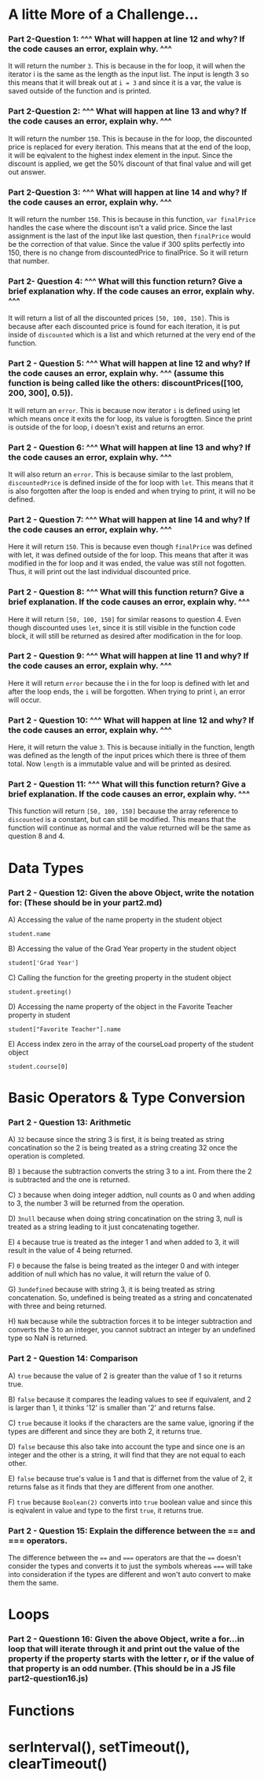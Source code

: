 # A litte More of a Challenge...

### Part 2-Question 1: ^^^ What will happen at line 12 and why? If the code causes an error, explain why. ^^^

It will return the number `3`. This is because in the for loop, it will when the iterator i is the same as the length as the input list. The input is length 3 so this means that it will break out at `i = 3` and since it is a var, the value is saved outside of the function and is printed.

### Part 2-Question 2: ^^^ What will happen at line 13 and why? If the code causes an error, explain why. ^^^

It will return the number `150`. This is because in the for loop, the discounted price is replaced for every iteration. This means that at the end of the loop, it will be eqivalent to the highest index element in the input. Since the discount is applied, we get the 50% discount of that final value and will get out answer.

### Part 2-Question 3: ^^^ What will happen at line 14 and why? If the code causes an error, explain why. ^^^

It will return the number `150`. This is because in this function, `var finalPrice` handles the case where the discount isn't a valid price. Since the last assignment is the last of the input like last question, then `finalPrice` would be the correction of that value. Since the value if 300 splits perfectly into 150, there is no change from discountedPrice to finalPrice. So it will return that number.

### Part 2- Question 4: ^^^ What will this function return? Give a brief explanation why. If the code causes an error, explain why. ^^^

It will return a list of all the discounted prices `[50, 100, 150]`. This is because after each discounted price is found for each iteration, it is put inside of  `discounted` which is a list and which returned at the very end of the function.

### Part 2 - Question 5: ^^^ What will happen at line 12 and why?  If the code causes an error, explain why. ^^^ (assume this function is being called like the others: discountPrices([100, 200, 300], 0.5)).

It will return an `error`. This is because now iterator `i` is defined using let which means once it exits the for loop, its value is forogtten. Since the print is outside of the for loop, i doesn't exist and returns an error.

### Part 2 - Question 6: ^^^ What will happen at line 13 and why? If the code causes an error, explain why. ^^^

It will also return an `error`. This is because similar to the last problem, `discountedPrice` is defined inside of the for loop with `let`. This means that it is also forgotten after the loop is ended and when trying to print, it will no be defined.

### Part 2 - Question 7: ^^^ What will happen at line 14 and why? If the code causes an error, explain why. ^^^

Here it will return `150`. This is because even though `finalPrice` was defined with let, it was defined outside of the for loop. This means that after it was modified in the for loop and it was ended, the value was still not fogotten. Thus, it will print out the last individual discounted price.

### Part 2 - Question 8: ^^^ What will this function return? Give a brief explanation. If the code causes an error, explain why. ^^^

Here it will return  `[50, 100, 150]` for similar reasons to question 4. Even though discounted uses `let`, since it is still visible in the function code block, it will still be returned as desired after modification in the for loop.

### Part 2 - Question 9: ^^^ What will happen at line 11 and why? If the code causes an error, explain why. ^^^

Here it will return `error` because the i in the for loop is defined with let and after the loop ends, the `i` will be forgotten. When trying to print i, an error will occur.

### Part 2 - Question 10: ^^^ What will happen at line 12 and why? If the code causes an error, explain why. ^^^

Here, it will return the value `3`. This is because initially in the function, length was defined as the length of the input prices which there is three of them total. Now `length` is a immutable value and will be printed as desired.


### Part 2 - Question 11: ^^^ What will this function return? Give a brief explanation. If the code causes an error, explain why. ^^^

This function will return `[50, 100, 150]` because the array reference to `discounted` is a constant, but can still be modified. This means that the function will continue as normal and the value returned will be the same as question 8 and 4.

# Data Types

### Part 2 - Question 12: Given the above Object, write the notation for:  (These should be in your part2.md)
A) Accessing the value of the name property in the student object

`student.name`

B) Accessing the value of the Grad Year property in the student object

`student['Grad Year']`

C) Calling the function for the greeting property in the student object

`student.greeting()`

D) Accessing the name property of the object in the Favorite Teacher property in student

`student["Favorite Teacher"].name`

E) Access index zero in the array of the courseLoad property of the student object

`student.course[0]`

# Basic Operators & Type Conversion

### Part 2 - Question 13: Arithmetic

A) `32` because since the string 3 is first, it is being treated as string concatination so the 2 is being treated as a string creating 32 once the operation is completed.

B) `1` because the subtraction converts the string 3 to a int. From there the 2 is subtracted and the one is returned.

C) `3` because when doing integer addtion, null counts as 0 and when adding to 3, the number 3 will be returned from the operation.

D) `3null` because when doing string concatination on the string 3, null is treated as a string leading to it just concatenating together.

E) `4` because true is treated as the integer 1 and when added to 3, it will result in the value of 4 being returned.

F) `0` because the false is being treated as the integer 0 and with integer addition of null which has no value, it will return the value of 0.

G) `3undefined` because with string 3, it is being treated as string concatenation. So, undefined is being treated as a string and concatenated with three and being returned.

H) `NaN` because while the subtraction forces it to be integer subtraction and converts the 3 to an integer, you cannot subtract an integer by an undefined type so NaN is returned. 

### Part 2 - Question 14: Comparison

A) `true` because the value of 2 is greater than the value of 1 so it returns true.

B) `false` because it compares the leading values to see if equivalent, and 2 is larger than 1, it thinks '12' is smaller than '2' and returns false.

C) `true` because it looks if the characters are the same value, ignoring if the types are different and since they are both 2, it returns true.

D) `false` because this also take into account the type and since one is an integer and the other is a string, it will find that they are not equal to each other.

E) `false` because true's value is 1 and that is differnet from the value of 2, it returns false as it finds that they are different from one another.

F) `true` because `Boolean(2)` converts into `true` boolean value and since this is eqivalent in value and type to the first `true`, it returns true.

### Part 2 - Question 15: Explain the difference between the == and === operators.

The difference between the `==` and `===` operators are that the `==` doesn't consider the types and converts it to just the symbols whereas `===` will take into consideration if the types are different and won't auto convert to make them the same.

# Loops

### Part 2 - Questionn 16: Given the above Object, write a for...in loop that will iterate through it and print out the value of the property if the property starts with the letter r, or if the value of that property is an odd number.  (This should be in a JS file part2-question16.js)



# Functions



# serInterval(), setTimeout(), clearTimeout()

